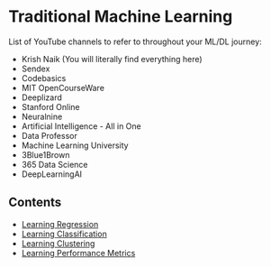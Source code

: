 # Traditional Machine Learning

List of YouTube channels to refer to throughout your ML/DL journey:
- Krish Naik (You will literally find everything here)
- Sendex
- Codebasics
- MIT OpenCourseWare
- Deeplizard
- Stanford Online
- Neuralnine
- Artificial Intelligence - All in One
- Data Professor
- Machine Learning University
- 3Blue1Brown
- 365 Data Science
- DeepLearningAI

## Contents

- [Learning Regression](supervised_learning/regression/README.md)
- [Learning Classification](supervised_learning/classification/README.md)
- [Learning Clustering](unsupervised_learning/README.md)
- [Learning Performance Metrics](performance_metrics/README.md)